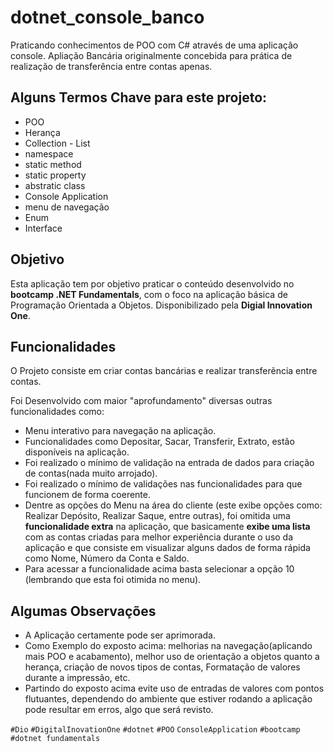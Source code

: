 # dotnet_console_banco
Praticando conhecimentos de POO com C# através de uma aplicação console.
Apliação Bancária originalmente concebida para prática de realização de transferência entre contas apenas.

## Alguns Termos Chave para este projeto:

- POO
- Herança
- Collection - List
- namespace
- static method
- static property
- abstratic class
- Console Application
- menu de navegação
- Enum
- Interface


## Objetivo

Esta aplicação tem por objetivo praticar o conteúdo desenvolvido no **bootcamp .NET Fundamentals**, com o foco na aplicação básica de Programação Orientada a Objetos. Disponibilizado pela **Digial Innovation One**. 

## Funcionalidades

O Projeto consiste em criar contas bancárias e realizar transferẽncia entre contas.

Foi Desenvolvido com maior "aprofundamento" diversas outras funcionalidades como:

- Menu interativo para navegação na aplicação.
- Funcionalidades como Depositar, Sacar, Transferir, Extrato, estão disponíveis na aplicação.
- Foi realizado o mínimo de validação na entrada de dados para criação de contas(nada muito arrojado).
- Foi realizado o mínimo de validações nas funcionalidades para que funcionem de forma coerente.
- Dentre as opções do Menu na área do cliente (este exibe opções como: Realizar Depósito, Realizar Saque, entre outras), foi omitida uma **funcionalidade extra** na aplicação, que basicamente **exibe uma lista** com as contas criadas para melhor experiência durante o uso da aplicação e que consiste em visualizar alguns dados de forma rápida como Nome, Número da Conta e Saldo.
- Para acessar a funcionalidade acima basta selecionar a opção 10 (lembrando que esta foi otimida no menu).


## Algumas Observações

- A Aplicação certamente pode ser aprimorada.
- Como Exemplo do exposto acima: melhorias na navegação(aplicando mais POO e acabamento), melhor uso de orientação a objetos quanto a herança, criação de novos tipos de contas, Formatação de valores durante a impressão, etc.
- Partindo do exposto acima evite uso de entradas de valores com pontos flutuantes, dependendo do ambiente que estiver rodando a aplicação pode resultar em erros, algo que será revisto.


`#Dio` `#DigitalInovationOne` `#dotnet` `#POO` `ConsoleApplication` `#bootcamp` `#dotnet fundamentals`